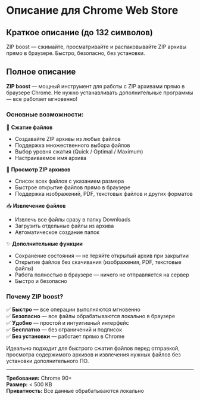 # Описание для Chrome Web Store

## Краткое описание (до 132 символов)
ZIP boost — сжимайте, просматривайте и распаковывайте ZIP архивы прямо в браузере. Быстро, безопасно, без установки.

## Полное описание

**ZIP boost** — мощный инструмент для работы с ZIP архивами прямо в браузере Chrome. Не нужно устанавливать дополнительные программы — все работает мгновенно!

### Основные возможности:

🚀 **Сжатие файлов**
- Создавайте ZIP архивы из любых файлов
- Поддержка множественного выбора файлов
- Выбор уровня сжатия (Quick / Optimal / Maximum)
- Настраиваемое имя архива

📂 **Просмотр ZIP архивов**
- Список всех файлов с указанием размера
- Быстрое открытие файлов прямо в браузере
- Поддержка изображений, PDF, текстовых файлов и других форматов

📥 **Извлечение файлов**
- Извлечь все файлы сразу в папку Downloads
- Загрузить отдельные файлы из архива
- Автоматическое создание папок

✨ **Дополнительные функции**
- Сохранение состояния — не теряйте открытый архив при закрытии
- Открытие файлов без скачивания (изображения, PDF, текстовые файлы)
- Работа полностью в браузере — ничего не отправляется на сервер
- Быстро и безопасно

### Почему ZIP boost?

✅ **Быстро** — все операции выполняются мгновенно  
✅ **Безопасно** — все файлы обрабатываются локально в браузере  
✅ **Удобно** — простой и интуитивный интерфейс  
✅ **Бесплатно** — без ограничений и подписок  
✅ **Без установки** — работает прямо в Chrome

Идеально подходит для быстрого сжатия файлов перед отправкой, просмотра содержимого архивов и извлечения нужных файлов без установки дополнительного ПО.

---

**Требования:** Chrome 90+  
**Размер:** < 500 KB  
**Приватность:** Все данные обрабатываются локально

